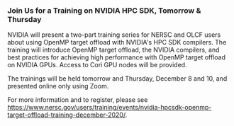 ### Join Us for a Training on NVIDIA HPC SDK, Tomorrow & Thursday

NVIDIA will present a two-part training series for NERSC and OLCF users about
using OpenMP target offload with NVIDIA's HPC SDK compilers. The training will
introduce OpenMP target offload, the NVIDIA compilers, and best practices for 
achieving high performance with OpenMP target offload on NVIDIA GPUs. Access to
Cori GPU nodes will be provided.

The trainings will be held tomorrow and Thursday, December 8 and 10, and
presented online only using Zoom.

For more information and to register, please see 
<https://www.nersc.gov/users/training/events/nvidia-hpcsdk-openmp-target-offload-training-december-2020/>.
